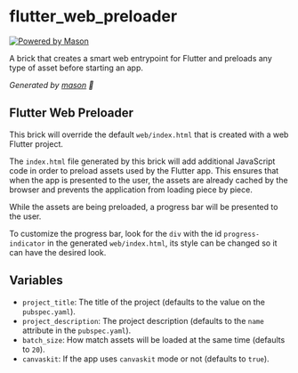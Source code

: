 # flutter_web_preloader

[![Powered by Mason](https://img.shields.io/endpoint?url=https%3A%2F%2Ftinyurl.com%2Fmason-badge)](https://github.com/felangel/mason)

A brick that creates a smart web entrypoint for Flutter and preloads any type of asset before starting an app.

_Generated by [mason][1] 🧱_

## Flutter Web Preloader

This brick will override the default `web/index.html` that is created with a web Flutter project.

The `index.html` file generated by this brick will add additional JavaScript code
in order to preload assets used by the Flutter app. This ensures that when the app is
presented to the user, the assets are already cached by the browser and prevents
the application from loading piece by piece.

While the assets are being preloaded, a progress bar will be presented
to the user.

To customize the progress bar, look for the `div` with the id `progress-indicator` in the generated
`web/index.html`, its style can be changed so it can have the desired look.

## Variables

 - `project_title`: The title of the project (defaults to the value on the `pubspec.yaml`).
 - `project_description`: The project description (defaults to the `name` attribute in the `pubspec.yaml`).
 - `batch_size`: How match assets will be loaded at the same time (defaults to `20`).
 - `canvaskit`: If the app uses `canvaskit` mode or not (defaults to `true`).



[1]: https://github.com/felangel/mason
